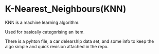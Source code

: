 # K-Nearest_Neighbours(KNN)

KNN is a machine learning algorithm.

Used for basically categorising an item.

There is a pyhton file, a car delearship data set, and some info to keep the algo simple and quick revision attached in the repo.
